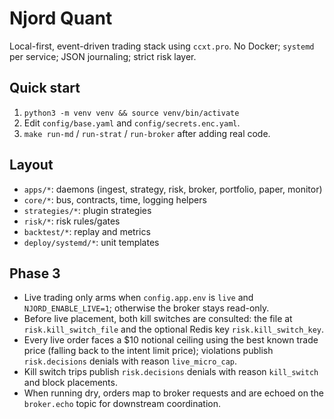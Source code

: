# Njord Quant

Local-first, event-driven trading stack using `ccxt.pro`.
No Docker; `systemd` per service; JSON journaling; strict risk layer.

## Quick start
1) `python3 -m venv venv && source venv/bin/activate`
2) Edit `config/base.yaml` and `config/secrets.enc.yaml`.
3) `make run-md` / `run-strat` / `run-broker` after adding real code.

## Layout
- `apps/*`: daemons (ingest, strategy, risk, broker, portfolio, paper, monitor)
- `core/*`: bus, contracts, time, logging helpers
- `strategies/*`: plugin strategies
- `risk/*`: risk rules/gates
- `backtest/*`: replay and metrics
- `deploy/systemd/*`: unit templates

## Phase 3
- Live trading only arms when `config.app.env` is `live` and `NJORD_ENABLE_LIVE=1`; otherwise the broker stays read-only.
- Before live placement, both kill switches are consulted: the file at `risk.kill_switch_file` and the optional Redis key `risk.kill_switch_key`.
- Every live order faces a $10 notional ceiling using the best known trade price (falling back to the intent limit price); violations publish `risk.decisions` denials with reason `live_micro_cap`.
- Kill switch trips publish `risk.decisions` denials with reason `kill_switch` and block placements.
- When running dry, orders map to broker requests and are echoed on the `broker.echo` topic for downstream coordination.

